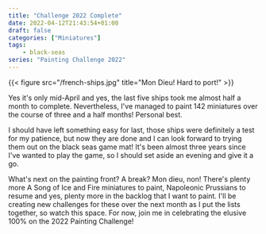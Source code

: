```yaml
---
title: "Challenge 2022 Complete"
date: 2022-04-12T21:43:54+01:00
draft: false
categories: ["Miniatures"]
tags:
    - black-seas
series: "Painting Challenge 2022"
---
```


{{< figure src="/french-ships.jpg" title="Mon Dieu! Hard to port!" >}}

Yes it's only mid-April and yes, the last five ships took me almost half a month to complete. Nevertheless, I've managed to paint 142 miniatures over the course of three and a half months! Personal best.

I should have left something easy for last, those ships were definitely a test for my patience, but now they are done and I can look forward to trying them out on the black seas game mat! It's been almost three years since I've wanted to play the game, so I should set aside an evening and give it a go.

What's next on the painting front? A break? Mon dieu, non! There's plenty more A Song of Ice and Fire miniatures to paint, Napoleonic Prussians to resume and yes, plenty more in the backlog that I want to paint. I'll be creating new challenges for these over the next month as I put the lists together, so watch this space. For now, join me in celebrating the elusive 100% on the 2022 Painting Challenge!
